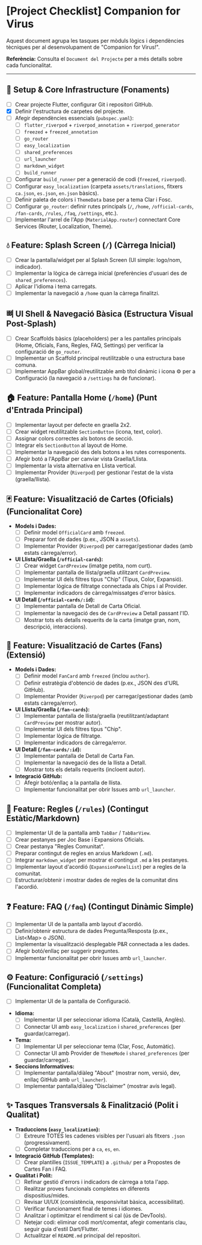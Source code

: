 # [Project Checklist] Companion for Virus

Aquest document agrupa les tasques per mòduls lògics i dependències tècniques per al desenvolupament de "Companion for Virus!".

**Referència:** Consulta el `Document del Projecte` per a més detalls sobre cada funcionalitat.

---

## 🚀 Setup & Core Infrastructure (Fonaments)

* [ ] Crear projecte Flutter, configurar Git i repositori GitHub.
* [x] Definir l'estructura de carpetes del projecte.
* [ ] Afegir dependències essencials (`pubspec.yaml`):
  * [ ] `flutter_riverpod` + `riverpod_annotation` + `riverpod_generator`
  * [ ] `freezed` + `freezed_annotation`
  * [ ] `go_router`
  * [ ] `easy_localization`
  * [ ] `shared_preferences`
  * [ ] `url_launcher`
  * [ ] `markdown_widget`
  * [ ] `build_runner`
* [ ] Configurar `build_runner` per a generació de codi (`freezed`, `riverpod`).
* [ ] Configurar `easy_localization` (carpeta `assets/translations`, fitxers `ca.json`, `es.json`, `en.json` bàsics).
* [ ] Definir paleta de colors i `ThemeData` base per a tema Clar i Fosc.
* [ ] Configurar `go_router`: definir rutes principals (`/`, `/home`, `/official-cards`, `/fan-cards`, `/rules`, `/faq`, `/settings`, etc.).
* [ ] Implementar l'arrel de l'App (`MaterialApp.router`) connectant Core Services (Router, Localization, Theme).

## 💧 Feature: Splash Screen (`/`) (Càrrega Inicial)

* [ ] Crear la pantalla/widget per al Splash Screen (UI simple: logo/nom, indicador).
* [ ] Implementar la lògica de càrrega inicial (preferències d'usuari des de `shared_preferences`).
* [ ] Aplicar l'idioma i tema carregats.
* [ ] Implementar la navegació a `/home` quan la càrrega finalitzi.

## 뼈 UI Shell & Navegació Bàsica (Estructura Visual Post-Splash)

* [ ] Crear Scaffolds bàsics (placeholders) per a les pantalles principals (Home, Oficials, Fans, Regles, FAQ, Settings) per verificar la configuració de `go_router`.
* [ ] Implementar un Scaffold principal reutilitzable o una estructura base comuna.
* [ ] Implementar AppBar global/reutilitzable amb títol dinàmic i icona ⚙️ per a Configuració (la navegació a `/settings` ha de funcionar).

## 🏠 Feature: Pantalla Home (`/home`) (Punt d'Entrada Principal)

* [ ] Implementar layout per defecte en graella 2x2.
* [ ] Crear widget reutilitzable `SectionButton` (icona, text, color).
* [ ] Assignar colors correctes als botons de secció.
* [ ] Integrar els `SectionButton` al layout de Home.
* [ ] Implementar la navegació des dels botons a les rutes corresponents.
* [ ] Afegir botó a l'AppBar per canviar vista Graella/Llista.
* [ ] Implementar la vista alternativa en Llista vertical.
* [ ] Implementar Provider (`Riverpod`) per gestionar l'estat de la vista (graella/llista).

## 🃏 Feature: Visualització de Cartes (Oficials) (Funcionalitat Core)

* **Models i Dades:**
  * [ ] Definir model `OfficialCard` amb `freezed`.
  * [ ] Preparar font de dades (p.ex., JSON a `assets`).
  * [ ] Implementar Provider (`Riverpod`) per carregar/gestionar dades (amb estats càrrega/error).
* **UI Llista/Graella (`/official-cards`):**
  * [ ] Crear widget `CardPreview` (imatge petita, nom curt).
  * [ ] Implementar pantalla de llista/graella utilitzant `CardPreview`.
  * [ ] Implementar UI dels filtres tipus "Chip" (Tipus, Color, Expansió).
  * [ ] Implementar lògica de filtratge connectada als Chips i al Provider.
  * [ ] Implementar indicadors de càrrega/missatges d'error bàsics.
* **UI Detall (`/official-cards/:id`):**
  * [ ] Implementar pantalla de Detall de Carta Oficial.
  * [ ] Implementar la navegació des de `CardPreview` a Detall passant l'ID.
  * [ ] Mostrar tots els detalls requerits de la carta (imatge gran, nom, descripció, interaccions).

## 🎨 Feature: Visualització de Cartes (Fans) (Extensió)

* **Models i Dades:**
  * [ ] Definir model `FanCard` amb `freezed` (inclou `author`).
  * [ ] Definir estratègia d'obtenció de dades (p.ex., JSON des d'URL GitHub).
  * [ ] Implementar Provider (`Riverpod`) per carregar/gestionar dades (amb estats càrrega/error).
* **UI Llista/Graella (`/fan-cards`):**
  * [ ] Implementar pantalla de llista/graella (reutilitzant/adaptant `CardPreview` per mostrar autor).
  * [ ] Implementar UI dels filtres tipus "Chip".
  * [ ] Implementar lògica de filtratge.
  * [ ] Implementar indicadors de càrrega/error.
* **UI Detall (`/fan-cards/:id`):**
  * [ ] Implementar pantalla de Detall de Carta Fan.
  * [ ] Implementar la navegació des de la llista a Detall.
  * [ ] Mostrar tots els detalls requerits (incloent autor).
* **Integració GitHub:**
  * [ ] Afegir botó/enllaç a la pantalla de llista.
  * [ ] Implementar funcionalitat per obrir Issues amb `url_launcher`.

## 📖 Feature: Regles (`/rules`) (Contingut Estàtic/Markdown)

* [ ] Implementar UI de la pantalla amb `TabBar` / `TabBarView`.
* [ ] Crear pestanyes per Joc Base i Expansions Oficials.
* [ ] Crear pestanya "Regles Comunitat".
* [ ] Preparar contingut de regles en arxius Markdown (`.md`).
* [ ] Integrar `markdown_widget` per mostrar el contingut `.md` a les pestanyes.
* [ ] Implementar layout d'acordió (`ExpansionPanelList`) per a regles de la comunitat.
* [ ] Estructurar/obtenir i mostrar dades de regles de la comunitat dins l'acordió.

## ❓ Feature: FAQ (`/faq`) (Contingut Dinàmic Simple)

* [ ] Implementar UI de la pantalla amb layout d'acordió.
* [ ] Definir/obtenir estructura de dades Pregunta/Resposta (p.ex., List\<Map> o JSON).
* [ ] Implementar la visualització desplegable P&R connectada a les dades.
* [ ] Afegir botó/enllaç per suggerir preguntes.
* [ ] Implementar funcionalitat per obrir Issues amb `url_launcher`.

## ⚙️ Feature: Configuració (`/settings`) (Funcionalitat Completa)

* [ ] Implementar UI de la pantalla de Configuració.
* **Idioma:**
  * [ ] Implementar UI per seleccionar idioma (Català, Castellà, Anglès).
  * [ ] Connectar UI amb `easy_localization` i `shared_preferences` (per guardar/carregar).
* **Tema:**
  * [ ] Implementar UI per seleccionar tema (Clar, Fosc, Automàtic).
  * [ ] Connectar UI amb Provider de `ThemeMode` i `shared_preferences` (per guardar/carregar).
* **Seccions Informatives:**
  * [ ] Implementar pantalla/diàleg "About" (mostrar nom, versió, dev, enllaç GitHub amb `url_launcher`).
  * [ ] Implementar pantalla/diàleg "Disclaimer" (mostrar avís legal).

## ✨ Tasques Transversals & Finalització (Polit i Qualitat)

* **Traduccions (`easy_localization`):**
  * [ ] Extreure TOTES les cadenes visibles per l'usuari als fitxers `.json` (progressivament).
  * [ ] Completar traduccions per a `ca`, `es`, `en`.
* **Integració GitHub (Templates):**
  * [ ] Crear plantilles (`ISSUE_TEMPLATE`) a `.github/` per a Propostes de Cartes Fan i FAQ.
* **Qualitat i Polit:**
  * [ ] Refinar gestió d'errors i indicadors de càrrega a tota l'app.
  * [ ] Realitzar proves funcionals completes en diferents dispositius/mides.
  * [ ] Revisar UI/UX (consistència, responsivitat bàsica, accessibilitat).
  * [ ] Verificar funcionament final de temes i idiomes.
  * [ ] Analitzar i optimitzar el rendiment si cal (ús de DevTools).
  * [ ] Netejar codi: eliminar codi mort/comentat, afegir comentaris clau, seguir guia d'estil Dart/Flutter.
  * [ ] Actualitzar el `README.md` principal del repositori.
